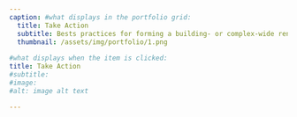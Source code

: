 ```yaml
---
caption: #what displays in the portfolio grid:
  title: Take Action
  subtitle: Bests practices for forming a building- or complex-wide renters association and taking collective action toward holding landlords accountable.
  thumbnail: /assets/img/portfolio/1.png
  
#what displays when the item is clicked:
title: Take Action
#subtitle:
#image: 
#alt: image alt text

---
```


